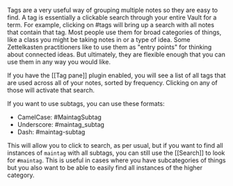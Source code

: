 Tags are a very useful way of grouping multiple notes so they are easy to find. A tag is essentially a clickable search through your entire Vault for a term. For example, clicking on #tags will bring up a search with all notes that contain that tag. Most people use them for broad categories of things, like a class you might be taking notes in or a type of idea. Some Zettelkasten practitioners like to use them as "entry points" for thinking about connected ideas. But ultimately, they are flexible enough that you can use them in any way you would like.  

If you have the [[Tag pane]] plugin enabled, you will see a list of all tags that are used across all of your notes, sorted by frequency. Clicking on any of those will activate that search.  

If you want to use subtags, you can use these formats:

- CamelCase: #MaintagSubtag
- Underscore: #maintag_subtag
- Dash: #maintag-subtag

This will allow you to click to search, as per usual, but if you want to find all instances of `maintag` with all subtags, you can still use the [[Search]] to look for `#maintag`. This is useful in cases where you have subcategories of things but you also want to be able to easily find all instances of the higher category.